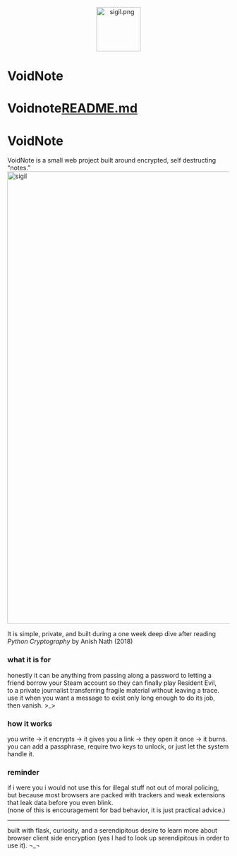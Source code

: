 <p align="center">
  <img src="static/logo.png" width="100" alt="sigil.png">
</p>

# VoidNote

# Voidnote[README.md](https://github.com/user-attachments/files/23010561/README.md)

# VoidNote

VoidNote is a small web project built around encrypted, self destructing “notes.”  <img width="1024" height="1024" alt="sigil" src="https://github.com/user-attachments/assets/e22ffc30-9c28-40e9-87eb-c7c17e429f7b" />

It is simple, private, and built during a one week deep dive after reading *Python Cryptography* by Anish Nath (2018)

### what it is for
honestly it can be anything from passing along a password to letting a friend borrow your Steam account so they can finally play Resident Evil,  
to a private journalist transferring fragile material without leaving a trace.  
use it when you want a message to exist only long enough to do its job, then vanish. >_>

### how it works
you write → it encrypts → it gives you a link → they open it once → it burns.  
you can add a passphrase, require two keys to unlock, or just let the system handle it.

### reminder
if i were you i would not use this for illegal stuff not out of moral policing,  
but because most browsers are packed with trackers and weak extensions that leak data before you even blink.  
(none of this is encouragement for bad behavior, it is just practical advice.)

---

built with flask, curiosity, and a serendipitous desire to learn more about browser client side encryption (yes I had to look up serendipitous in order to use it). ¬_¬
